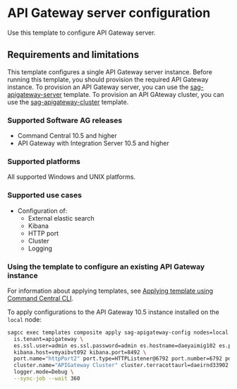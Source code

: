 <!--
 Copyright (c) 2011-2019 Software AG, Darmstadt, Germany and/or Software AG USA Inc., Reston, VA, USA, and/or its subsidiaries and/or its affiliates and/or their licensors.

 SPDX-License-Identifier: Apache-2.0

   Licensed under the Apache License, Version 2.0 (the "License");
   you may not use this file except in compliance with the License.
   You may obtain a copy of the License at

       http://www.apache.org/licenses/LICENSE-2.0

   Unless required by applicable law or agreed to in writing, software
   distributed under the License is distributed on an "AS IS" BASIS,
   WITHOUT WARRANTIES OR CONDITIONS OF ANY KIND, either express or implied.
   See the License for the specific language governing permissions and
   limitations under the License.
-->
# API Gateway server configuration

Use this template to configure API Gateway server.

## Requirements and limitations

This template configures a single API Gateway server instance. Before running this template, you should provision the required API Gateway instance. To provision an API Gateway server, you can use the [sag-apigateway-server](../sag-apigateway-server/) template. To provision an API GAteway cluster, you can use the [sag-apigateway-cluster](../sag-apigateway-cluster/) template.

### Supported Software AG releases

* Command Central 10.5 and higher
* API Gateway with Integration Server 10.5 and higher

### Supported platforms

All supported Windows and UNIX platforms.

### Supported use cases
* Configuration of:
  * External elastic search
  * Kibana
  * HTTP port
  * Cluster
  * Logging
  
### Using the template to configure an existing API Gateway instance

For information about applying templates, see [Applying template using Command Central CLI](https://github.com/SoftwareAG/sagdevops-templates/wiki/Using-default-templates#applying-template-using-command-central-cli).

To apply configurations to the API Gateway 10.5 instance installed on the `local` node:
```bash
sagcc exec templates composite apply sag-apigateway-config nodes=local \
  is.tenant=apigateway \
  es.ssl.user=admin es.ssl.password=admin es.hostname=daeyaimig102 es.port=9202 \
  kibana.host=vmyaibvt092 kibana.port=8492 \
  port.name="httpPort2" port.type=HTTPListener@6792 port.number=6792 port.description="Http Port on 6792" \
  cluster.name="APIGateway Cluster" cluster.terracottaurl=daeirnd33902:9612 \
  logger.mode=Debug \
  --sync-job --wait 360
```
